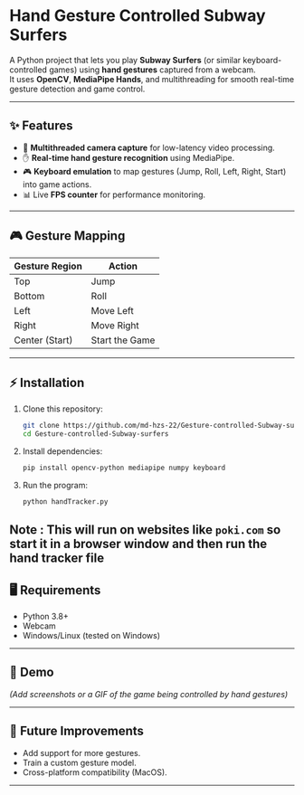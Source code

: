 # Hand Gesture Controlled Subway Surfers

A Python project that lets you play **Subway Surfers** (or similar keyboard-controlled games) using **hand gestures** captured from a webcam.  
It uses **OpenCV**, **MediaPipe Hands**, and multithreading for smooth real-time gesture detection and game control.

---

## ✨ Features
- 🎥 **Multithreaded camera capture** for low-latency video processing.  
- ✋ **Real-time hand gesture recognition** using MediaPipe.  
- 🎮 **Keyboard emulation** to map gestures (Jump, Roll, Left, Right, Start) into game actions.  
- 📊 Live **FPS counter** for performance monitoring.  

---

## 🎮 Gesture Mapping
| Gesture Region | Action  |
|----------------|---------|
| Top            | Jump    |
| Bottom         | Roll    |
| Left           | Move Left |
| Right          | Move Right |
| Center (Start) | Start the Game |

---

## ⚡ Installation
1. Clone this repository:
   ```bash
   git clone https://github.com/md-hzs-22/Gesture-controlled-Subway-surfers.git
   cd Gesture-controlled-Subway-surfers
   ```
2. Install dependencies:
   ```bash
   pip install opencv-python mediapipe numpy keyboard
   ```
3. Run the program:
   ```bash
   python handTracker.py
   ```

Note : This will run on websites like `poki.com` so start it in a browser window and then run the hand tracker file
---

## 🖥 Requirements
- Python 3.8+
- Webcam
- Windows/Linux (tested on Windows)

---

## 🎥 Demo
*(Add screenshots or a GIF of the game being controlled by hand gestures)*

---

## 🚀 Future Improvements
- Add support for more gestures.
- Train a custom gesture model.
- Cross-platform compatibility (MacOS).

---
